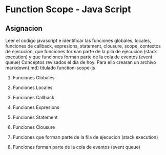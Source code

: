 # Function Scope - Java Script

## Asignacion

Leer el codigo javascript e identificar las funciones globales, locales, funciones de callback, expresions, statement, clousure, scope, contextos de ejecucion, que funciones forman parte de la pila de ejecucion (stack execution) y que funciones forman parte de la cola de eventos (event queue) Conceptos revisados el día de hoy. Para ello crearan un archivo markdown(.md) titulado function-scope-js

1. Funciones Globales 

2. Funciones Locales

3. Funciones Callback

4. Funciones Expresions

5. Funciones  Statement

6. Funciones Clousure

7. Funciones que forman parte de la fila de ejecucion (stack execution)

8. Funciones forman parte de la cola de eventos (event queue)


